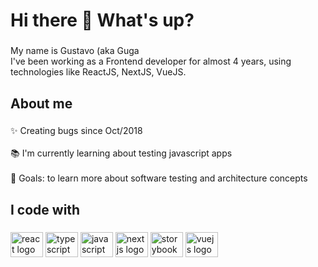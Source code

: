 <h1 align="left">Hi there 👋 What's up?</h1>

###

<p align="left">My name is Gustavo (aka Guga<br /> I've been working as a Frontend developer for almost 4 years, using technologies like ReactJS, NextJS, VueJS.</p>

###

<h2 align="left">About me</h2>

###

<p align="left">✨ Creating bugs since Oct/2018<br><br>📚 I'm currently learning about testing javascript apps<br><br>🎯 Goals: to learn more about software testing and architecture concepts</p>

###

<h2 align="left">I code with</h2>

###

<div align="left">
  <img src="https://cdn.jsdelivr.net/gh/devicons/devicon/icons/react/react-original.svg" height="40" width="52" alt="react logo"  />
  <img src="https://cdn.jsdelivr.net/gh/devicons/devicon/icons/typescript/typescript-original.svg" height="40" width="52" alt="typescript logo"  />
  <img src="https://cdn.jsdelivr.net/gh/devicons/devicon/icons/javascript/javascript-original.svg" height="40" width="52" alt="javascript logo"  />
  <img src="https://cdn.jsdelivr.net/gh/devicons/devicon/icons/nextjs/nextjs-original.svg" height="40" width="52" alt="nextjs logo"  />
  <img src="https://cdn.jsdelivr.net/gh/devicons/devicon/icons/storybook/storybook-original.svg" height="40" width="52" alt="storybook logo"  />
  <img src="https://cdn.jsdelivr.net/gh/devicons/devicon/icons/vuejs/vuejs-original.svg" height="40" width="52" alt="vuejs logo"  />
</div>

###
